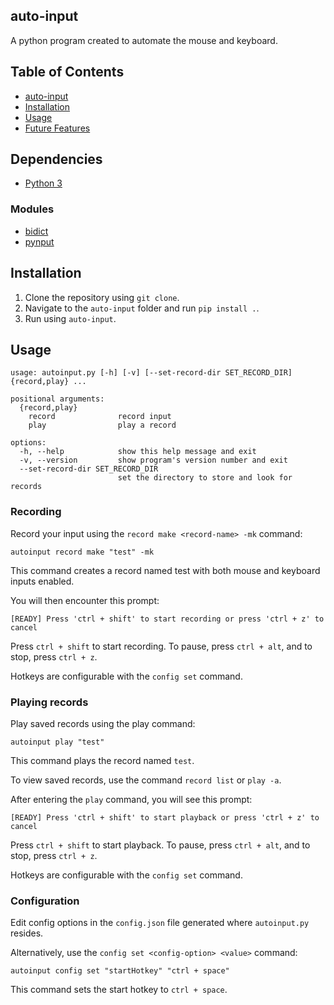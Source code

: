 ## auto-input
A python program created to automate the mouse and keyboard.

## Table of Contents
- [auto-input](#auto-input)
- [Installation](#installation)
- [Usage](#usage)
- [Future Features](#future-features)

## Dependencies
- [Python 3](https://www.python.org/downloads/)
### Modules
- [bidict](https://pypi.org/project/bidict/)
- [pynput](https://pypi.org/project/pynput/)

## Installation
1. Clone the repository using `git clone`.
2. Navigate to the `auto-input` folder and run `pip install .`.
3. Run using `auto-input`.

## Usage
```
usage: autoinput.py [-h] [-v] [--set-record-dir SET_RECORD_DIR] {record,play} ...

positional arguments:
  {record,play}
    record              record input
    play                play a record

options:
  -h, --help            show this help message and exit
  -v, --version         show program's version number and exit
  --set-record-dir SET_RECORD_DIR
                        set the directory to store and look for records
```

### Recording
Record your input using the `record make <record-name> -mk` command:
```
autoinput record make "test" -mk
```
This command creates a record named test with both mouse and keyboard inputs enabled.

You will then encounter this prompt:
```
[READY] Press 'ctrl + shift' to start recording or press 'ctrl + z' to cancel
```
Press `ctrl + shift` to start recording. To pause, press `ctrl + alt`, and to stop, press `ctrl + z`.

Hotkeys are configurable with the `config set` command.

### Playing records
Play saved records using the play <record-name> command:
```
autoinput play "test"
```
This command plays the record named `test`.

To view saved records, use the command `record list` or `play -a`.

After entering the `play` command, you will see this prompt:
```
[READY] Press 'ctrl + shift' to start playback or press 'ctrl + z' to cancel
```
Press `ctrl + shift` to start playback. To pause, press `ctrl + alt`, and to stop, press `ctrl + z`.

Hotkeys are configurable with the `config set` command.

### Configuration
Edit config options in the `config.json` file generated where `autoinput.py` resides.

Alternatively, use the `config set <config-option> <value>` command:
```
autoinput config set "startHotkey" "ctrl + space"
``` 
This command sets the start hotkey to `ctrl + space`.